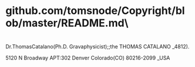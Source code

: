 # github.com/tomsnode/Copyright/blob/master/README.md\

#
Dr.ThomasCatalano(Ph.D. Gravaphysicist);;the THOMAS CATALANO _4812).

 5120 N Broadway APT:302 Denver Colorado(CO) 80216-2099 _USA
